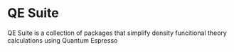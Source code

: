 # QE Suite
QE Suite  is a collection of packages that simplify density funcitional theory calculations using Quantum Espresso
